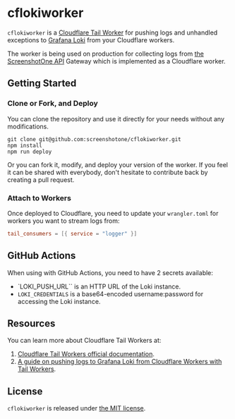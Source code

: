 # cflokiworker

`cflokiworker` is a [Cloudflare Tail Worker](https://developers.cloudflare.com/workers/observability/tail-workers/) for pushing logs and unhandled exceptions to [Grafana Loki](https://grafana.com/oss/loki/) from your Cloudflare workers.

The worker is being used on production for collecting logs from [the ScreenshotOne API](https://screenshotone.com/) Gateway which is implemented as a Cloudflare worker.

## Getting Started

### Clone or Fork, and Deploy

You can clone the repository and use it directly for your needs without any modifications.

```shell
git clone git@github.com:screenshotone/cflokiworker.git
npm install
npm run deploy
```

Or you can fork it, modify, and deploy your version of the worker. If you feel it can be shared with everybody, don't hesitate to contribute back by creating a pull request.

### Attach to Workers

Once deployed to Cloudflare, you need to update your `wrangler.toml` for workers you want to stream logs from:

```toml
tail_consumers = [{ service = "logger" }]
```

## GitHub Actions

When using with GitHub Actions, you need to have 2 secrets available:

- `LOKI_PUSH_URL`` is an HTTP URL of the Loki instance.
- `LOKI_CREDENTIALS` is a base64-encoded username:password for accessing the Loki instance.

## Resources

You can learn more about Cloudflare Tail Workers at:

1. [Cloudflare Tail Workers official documentation](https://developers.cloudflare.com/workers/observability/tail-workers/).
2. [A guide on pushing logs to Grafana Loki from Cloudflare Workers with Tail Workers](https://scalabledeveloper.com/posts/cloudflare-tail-worker-for-pushing-logs-to-grafana-loki/).

## License

`cflokiworker` is released under [the MIT license](LICENSE).
